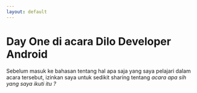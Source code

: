 ```yaml
---
layout: default
---
```


# Day One di acara Dilo Developer Android

Sebelum masuk ke bahasan tentang hal apa saja yang saya pelajari dalam acara tersebut, izinkan saya untuk sedikit sharing tentang _acara apa sih yang saya ikuti itu ?_


